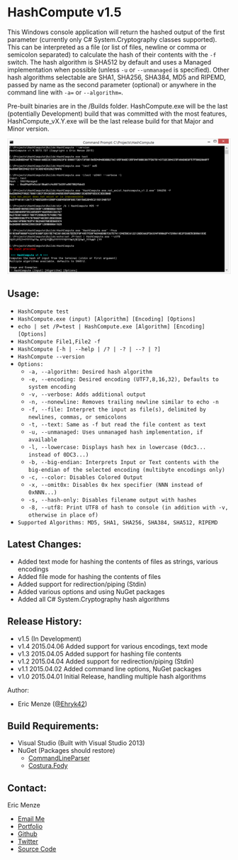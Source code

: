 HashCompute v1.5
================

This Windows console application will return the hashed output of the first parameter (currently only C# System.Cryptography classes supported). This can be interpreted as a file (or list of files, newline or comma or semicolon separated) to calculate the hash of their contents with the `-f` switch. The hash algorithm is SHA512 by default and uses a Managed implementation when possible (unless `-u` or `--unmanaged` is specified). Other hash algorithms selectable are SHA1, SHA256, SHA384, MD5 and RIPEMD, passed by name as the second parameter (optional) or anywhere in the command line with `-a=` or `--algorithm=`.

Pre-built binaries are in the /Builds folder. HashCompute.exe will be the last (potentially Development) build that was committed with the most features, HashCompute_vX.Y.exe will be the last release build for that Major and Minor version.

![Usage in cmd](https://raw.githubusercontent.com/Ehryk/HashCompute/master/Documentation/Images/cmdUsage2.png)

Usage:
---
 - ``HashCompute test``
 - ``HashCompute.exe (input) [Algorithm] [Encoding] [Options]``
 - ``echo | set /P=test | HashCompute.exe [Algorithm] [Encoding] [Options]``
 - ``HashCompute File1,File2 -f``
 - ``HashCompute [-h | --help | /? | -? | --? | ?]``
 - ``HashCompute --version``
 - ``Options:``
   - ``-a, --algorithm: Desired hash algorithm``
   - ``-e, --encoding: Desired encoding (UTF7,8,16,32), Defaults to system encoding``
   - ``-v, --verbose: Adds additional output``
   - ``-n, --nonewline: Removes trailing newline similar to echo -n``
   - ``-f, --file: Interpret the input as file(s), delimited by newlines, commas, or semicolons``
   - ``-t, --text: Same as -f but read the file content as text``
   - ``-u, --unmanaged: Uses unmanaged hash implementation, if available``
   - ``-l, --lowercase: Displays hash hex in lowercase (0dc3... instead of 0DC3...)``
   - ``-b, --big-endian: Interprets Input or Text contents with the big-endian of the selected encoding (multibyte encodings only)``
   - ``-c, --color: Disables Colored Output``
   - ``-x, --omit0x: Disables 0x hex specifier (NNN instead of 0xNNN...)``
   - ``-s, --hash-only: Disables filename output with hashes``
   - ``-8, --utf8: Print UTF8 of hash to console (in addition with -v, otherwise in place of)``
 - ``Supported Algorithms: MD5, SHA1, SHA256, SHA384, SHA512, RIPEMD``

Latest Changes:
---
 - Added text mode for hashing the contents of files as strings, various encodings
 - Added file mode for hashing the contents of files
 - Added support for redirection/piping (Stdin)
 - Added various options and using NuGet packages
 - Added all C# System.Cryptography hash algorithms

Release History:
---
 - v1.5 (In Development)
 - v1.4 2015.04.06 Added support for various encodings, text mode
 - v1.3 2015.04.05 Added support for hashing file contents
 - v1.2 2015.04.04 Added support for redirection/piping (Stdin)
 - v1.1 2015.04.02 Added command line options, NuGet packages
 - v1.0 2015.04.01 Initial Release, handling multiple hash algorithms

Author:
 - Eric Menze ([@Ehryk42](https://twitter.com/Ehryk42))

Build Requirements:
---
 - Visual Studio (Built with Visual Studio 2013)
 - NuGet (Packages should restore)
   - [CommandLineParser](https://www.nuget.org/packages/CommandLineParser/)
   - [Costura.Fody](https://www.nuget.org/packages/Costura.Fody/)

Contact:
---
Eric Menze
 - [Email Me](mailto:rhaistlin+gh@gmail.com)
 - [Portfolio](http://ericmenze.com)
 - [Github](https://github.com/Ehryk)
 - [Twitter](https://twitter.com/Ehryk42)
 - [Source Code](https://github.com/Ehryk/HashCompute)

